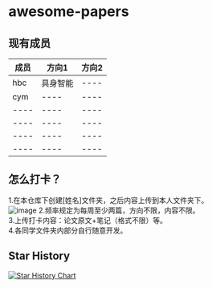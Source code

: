 # awesome-papers

## 现有成员
成员 | 方向1  |  方向2
---- | ----- | ------  
hbc | 具身智能 | ----
cym | ---- | ----
---- | ---- | ----
---- | ---- | ----
---- | ---- | ----
---- | ---- | ----

## 怎么打卡？<br>
1.在本仓库下创建[姓名]文件夹，之后内容上传到本人文件夹下。<br>
![image](https://github.com/DHU-AILab/awesome-papers/assets/104660431/9cfa23a2-9963-46c5-9bc4-e1900f3157b7)
2.频率规定为每周至少两篇，方向不限，内容不限。<br>
3.上传打卡内容：论文原文+笔记（格式不限）等。<br>
4.各同学文件夹内部分自行随意开发。

## Star History

[![Star History Chart](https://api.star-history.com/svg?repos=DHU-AILab/awesome-papers/&type=Date)](https://star-history.com/#DHU-AILab/awesome-papers/&Date)
